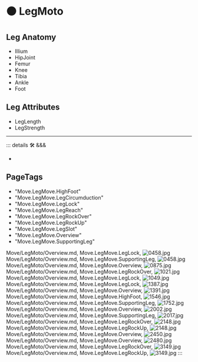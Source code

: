 
# 🟠 <move>LegMoto</move>

## Leg Anatomy

- Illium
- HipJoint
- Femur
- Knee
- Tibia
- Ankle
- Foot

## Leg Attributes

- LegLength
- LegStrength

---

<!-- =================================================== -->
<!-- =================================================== -->
<!-- =================================================== -->
<!-- =================================================== -->
<!-- =================================================== -->
::: details 🛠 <dev>&&&</dev>

-

<h2>PageTags</h2>

- "Move.LegMove.HighFoot"
- "Move.LegMove.LegCircumduction"
- "Move.LegMove.LegLock"
- "Move.LegMove.LegReach"
- "Move.LegMove.LegRockOver"
- "Move.LegMove.LegRockUp"
- "Move.LegMove.LegSlot"
- "Move.LegMove.Overview"
- "Move.LegMove.SupportingLeg"

Move/LegMoto/Overview.md, <dev>Move.LegMove.LegLock</dev>, ![0458.jpg](/PaperPhoto/0458.jpg)
Move/LegMoto/Overview.md, <dev>Move.LegMove.SupportingLeg</dev>, ![0458.jpg](/PaperPhoto/0458.jpg)
Move/LegMoto/Overview.md, <dev>Move.LegMove.Overview</dev>, ![0875.jpg](/PaperPhoto/0875.jpg)
Move/LegMoto/Overview.md, <dev>Move.LegMove.LegRockOver</dev>, ![1021.jpg](/PaperPhoto/1021.jpg)
Move/LegMoto/Overview.md, <dev>Move.LegMove.LegLock</dev>, ![1049.jpg](/PaperPhoto/1049.jpg)
Move/LegMoto/Overview.md, <dev>Move.LegMove.LegLock</dev>, ![1387.jpg](/PaperPhoto/1387.jpg)
Move/LegMoto/Overview.md, <dev>Move.LegMove.Overview</dev>, ![1391.jpg](/PaperPhoto/1391.jpg)
Move/LegMoto/Overview.md, <dev>Move.LegMove.HighFoot</dev>, ![1546.jpg](/PaperPhoto/1546.jpg)
Move/LegMoto/Overview.md, <dev>Move.LegMove.SupportingLeg</dev>, ![1752.jpg](/PaperPhoto/1752.jpg)
Move/LegMoto/Overview.md, <dev>Move.LegMove.Overview</dev>, ![2002.jpg](/PaperPhoto/2002.jpg)
Move/LegMoto/Overview.md, <dev>Move.LegMove.SupportingLeg</dev>, ![2017.jpg](/PaperPhoto/2017.jpg)
Move/LegMoto/Overview.md, <dev>Move.LegMove.LegRockOver</dev>, ![2148.jpg](/PaperPhoto/2148.jpg)
Move/LegMoto/Overview.md, <dev>Move.LegMove.LegRockUp</dev>, ![2148.jpg](/PaperPhoto/2148.jpg)
Move/LegMoto/Overview.md, <dev>Move.LegMove.Overview</dev>, ![2450.jpg](/PaperPhoto/2450.jpg)
Move/LegMoto/Overview.md, <dev>Move.LegMove.Overview</dev>, ![2480.jpg](/PaperPhoto/2480.jpg)
Move/LegMoto/Overview.md, <dev>Move.LegMove.LegRockOver</dev>, ![3149.jpg](/PaperPhoto/3149.jpg)
Move/LegMoto/Overview.md, <dev>Move.LegMove.LegRockUp</dev>, ![3149.jpg](/PaperPhoto/3149.jpg)
:::
